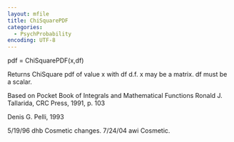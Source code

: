```yaml
---
layout: mfile
title: ChiSquarePDF
categories:
  - PsychProbability
encoding: UTF-8
---
```


pdf = ChiSquarePDF(x,df)

Returns ChiSquare pdf of value x with df d.f. x may be a matrix. df must
be a scalar.

Based on Pocket Book of Integrals and Mathematical Functions Ronald J.
Tallarida, CRC Press, 1991, p. 103

Denis G. Pelli, 1993

5/19/96  dhb      Cosmetic changes.
7/24/04  awi      Cosmetic.
